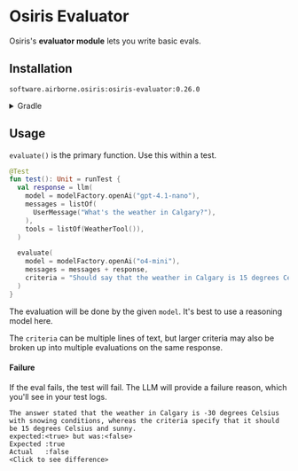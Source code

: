 # Osiris Evaluator

Osiris's **evaluator module** lets you write basic evals.

## Installation

`software.airborne.osiris:osiris-evaluator:0.26.0`

<details>

<summary>Gradle</summary>

```kotlin
plugins {
  id("com.google.cloud.artifactregistry.gradle-plugin")
}

repositories {
  maven {
    url = uri("artifactregistry://us-central1-maven.pkg.dev/airborne-software/maven")
  }
}

dependencies {
  implementation("software.airborne.osiris:osiris-evaluator:0.26.0")

  /**
   * Also include one of the following,
   * depending on whether you're using the chat module or the agentic framework.
   */
  implementation("software.airborne.osiris:osiris-chat:0.26.0")
  implementation("software.airborne.osiris:osiris-agentic:0.26.0")
}
```

</details>

## Usage

`evaluate()` is the primary function.
Use this within a test.

```kotlin
@Test
fun test(): Unit = runTest {
  val response = llm(
    model = modelFactory.openAi("gpt-4.1-nano"),
    messages = listOf(
      UserMessage("What's the weather in Calgary?"),
    ),
    tools = listOf(WeatherTool()),
  )

  evaluate(
    model = modelFactory.openAi("o4-mini"),
    messages = messages + response,
    criteria = "Should say that the weather in Calgary is 15 degrees Celsius and sunny.",
  )
}
```

The evaluation will be done by the given `model`.
It's best to use a reasoning model here.

The `criteria` can be multiple lines of text,
but larger criteria may also be broken up into multiple evaluations on the same response.

#### Failure

If the eval fails, the test will fail.
The LLM will provide a failure reason, which you'll see in your test logs.

```text
The answer stated that the weather in Calgary is -30 degrees Celsius with snowing conditions, whereas the criteria specify that it should be 15 degrees Celsius and sunny.
expected:<true> but was:<false>
Expected :true
Actual   :false
<Click to see difference>
```
